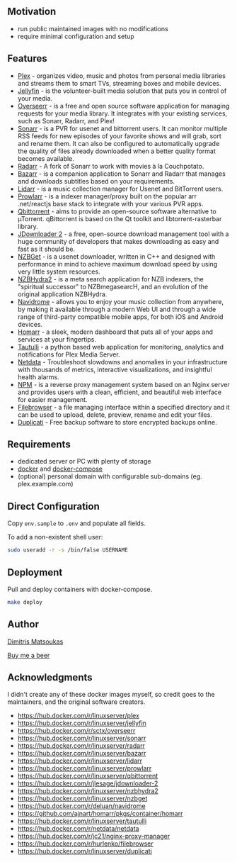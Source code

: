 ## Motivation

- run public maintained images with no modifications
- require minimal configuration and setup

## Features

- [Plex](https://plex.tv/) - organizes video, music and photos from personal media libraries and streams them to smart TVs, streaming boxes and mobile devices.
- [Jellyfin](https://jellyfin.org/) - is the volunteer-built media solution that puts you in control of your media.
- [Overseerr](https://docs.overseerr.dev/) - is a free and open source software application for managing requests for your media library. It integrates with your existing services, such as Sonarr, Radarr, and Plex!
- [Sonarr](https://sonarr.tv/) - is a PVR for usenet and bittorrent users. It can monitor multiple RSS feeds for new episodes of your favorite shows and will grab, sort and rename them. It can also be configured to automatically upgrade the quality of files already downloaded when a better quality format becomes available.
- [Radarr](https://radarr.video/) - A fork of Sonarr to work with movies à la Couchpotato.
- [Bazarr](https://www.bazarr.media/) - is a companion application to Sonarr and Radarr that manages and downloads subtitles based on your requirements.
- [Lidarr](https://lidarr.audio/) - is a music collection manager for Usenet and BitTorrent users.
- [Prowlarr](https://github.com/Prowlarr/Prowlarr) - is a indexer manager/proxy built on the popular arr .net/reactjs base stack to integrate with your various PVR apps.
- [Qbittorrent](https://www.qbittorrent.org/) - aims to provide an open-source software alternative to µTorrent. qBittorrent is based on the Qt toolkit and libtorrent-rasterbar library.
- [JDownloader 2](http://jdownloader.org/) - a free, open-source download management tool with a huge community of developers that makes downloading as easy and fast as it should be.
- [NZBGet](https://nzbget.net/) - is a usenet downloader, written in C++ and designed with performance in mind to achieve maximum download speed by using very little system resources.
- [NZBHydra2](https://github.com/theotherp/nzbhydra2) - is a meta search application for NZB indexers, the "spiritual successor" to NZBmegasearcH, and an evolution of the original application NZBHydra.
- [Navidrome](https://www.navidrome.org/) - allows you to enjoy your music collection from anywhere, by making it available through a modern Web UI and through a wide range of third-party compatible mobile apps, for both iOS and Android devices.
- [Homarr](https://github.com/ajnart/homarr) - a sleek, modern dashboard that puts all of your apps and services at your fingertips.
- [Tautulli](http://tautulli.com/) - a python based web application for monitoring, analytics and notifications for Plex Media Server.
- [Netdata](https://www.netdata.cloud/) - Troubleshoot slowdowns and anomalies in your infrastructure with thousands of metrics, interactive visualizations, and insightful health alarms.
- [NPM](https://nginxproxymanager.com/) - is a reverse proxy management system based on an Nginx server and provides users with a clean, efficient, and beautiful web interface for easier management.
- [Filebrowser](https://github.com/hurlenko/filebrowser-docker) - a file managing interface within a specified directory and it can be used to upload, delete, preview, rename and edit your files.
- [Duplicati](https://www.duplicati.com/) - Free backup software to store encrypted backups online.
## Requirements

- dedicated server or PC with plenty of storage
- [docker](https://docs.docker.com/install/linux/docker-ce/debian/) and [docker-compose](https://docs.docker.com/compose/install/#install-compose)
- (optional) personal domain with configurable sub-domains (eg. plex.example.com)

## Direct Configuration

Copy `env.sample` to `.env` and populate all fields.

To add a non-existent shell user:

```bash
sudo useradd -r -s /bin/false USERNAME
```

## Deployment

Pull and deploy containers with docker-compose.

```bash
make deploy
```


## Author

[Dimitris Matsoukas](https://github.com/99dimitris)

[Buy me a beer](https://www.buymeacoffee.com/dmatsoukas)

## Acknowledgments

I didn't create any of these docker images myself, so credit goes to the
maintainers, and the original software creators.

- <https://hub.docker.com/r/linuxserver/plex>
- <https://hub.docker.com/r/linuxserver/jellyfin>
- <https://hub.docker.com/r/sctx/overseerr>
- <https://hub.docker.com/r/linuxserver/sonarr>
- <https://hub.docker.com/r/linuxserver/radarr>
- <https://hub.docker.com/r/linuxserver/bazarr>
- <https://hub.docker.com/r/linuxserver/lidarr>
- <https://hub.docker.com/r/linuxserver/prowlarr>
- <https://hub.docker.com/r/linuxserver/qbittorrent>
- <https://hub.docker.com/r/jlesage/jdownloader-2>
- <https://hub.docker.com/r/linuxserver/nzbhydra2>
- <https://hub.docker.com/r/linuxserver/nzbget>
- <https://hub.docker.com/r/deluan/navidrome>
- <https://github.com/ajnart/homarr/pkgs/container/homarr>
- <https://hub.docker.com/r/linuxserver/tautulli>
- <https://hub.docker.com/r/netdata/netdata>
- <https://hub.docker.com/r/jc21/nginx-proxy-manager>
- <https://hub.docker.com/r/hurlenko/filebrowser>
- <https://hub.docker.com/r/linuxserver/duplicati>


